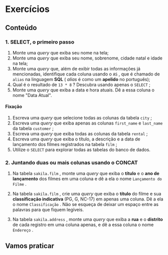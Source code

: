 # Exercícios

## Conteúdo

### 1. SELECT, o primeiro passo

1.  Monte uma  _query_ que exiba seu nome na tela;
2.  Monte uma  _query_ que exiba seu nome, sobrenome, cidade natal e idade na tela;
3.  Monte uma  _query_ que, além de exibir todas as informações já mencionadas, identifique cada coluna usando o  `AS`  , que é chamado de  `alias`  na linguagem  **SQL** (  _alias_ é como um  **apelido** no português);
4.  Qual é o resultado de  `13 * 8`  ? Descubra usando apenas o  `SELECT`  ;
5.  Monte uma  _query_ que exiba a data e hora atuais. Dê a essa coluna o nome "Data Atual".

#### Fixação

1.  Escreva uma  _query_ que selecione todas as colunas da tabela  `city`  ;
2.  Escreva uma  _query_ que exiba apenas as colunas  `first_name`  e  `last_name`  da tabela  `customer`  ;
3.  Escreva uma  _query_ que exiba todas as colunas da tabela  `rental`  ;
4.  Escreva uma  _query_ que exiba o título, a descrição e a data de lançamento dos filmes registrados na tabela  `film`  ;
5.  Utilize o  `SELECT`  para explorar todas as tabelas do banco de dados.

### 2. Juntando duas ou mais colunas usando o CONCAT


1.  Na tabela  `sakila.film`  , monte uma  _query_ que exiba o  **título** e o  **ano de lançamento** dos filmes em uma coluna e dê a ela o nome  `Lançamento do Filme`  .
    
2.  Na tabela  `sakila.film`  , crie uma  _query_ que exiba o  **título** do filme e sua  **classificação indicativa** (PG, G, NC-17) em apenas uma coluna. Dê a ela o nome  `Classificação`  . Não se esqueça de deixar um espaço entre as palavras para que fiquem legíveis.
    
3.  Na tabela  `sakila.address`  , monte uma  _query_ que exiba a  **rua** e o  **distrito** de cada registro em uma coluna apenas, e dê a essa coluna o nome  `Endereço`  .

## Vamos praticar